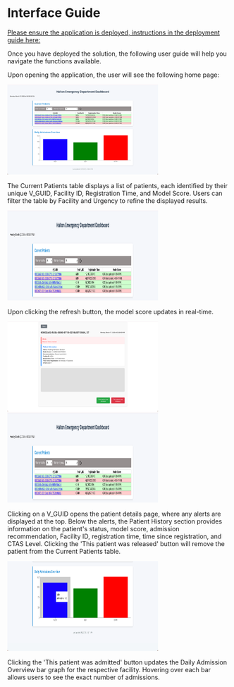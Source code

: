 # Interface Guide

[Please ensure the application is deployed, instructions in the
deployment guide here:](./deploymentGuide.md)

Once you have deployed the solution, the following user guide will help
you navigate the functions available.

Upon opening the application, the user will see the following home
page:

<img src="./images/image8.png" width="342" height="204" />

The Current Patients table displays a list of patients, each identified
by their unique V_GUID, Facility ID, Registration Time, and Model Score.
Users can filter the table by Facility and Urgency to refine the
displayed results.

<img src="./images/image10.png" width="342" height="204" />

Upon clicking the refresh button, the model score updates in real-time.

<img src="./images/image7.png" width="342" height="204" />

<img src="./images/image10.png" width="342" height="204" />

Clicking on a V_GUID opens the patient details page, where any alerts
are displayed at the top. Below the alerts, the Patient History section
provides information on the patient's status, model score, admission
recommendation, Facility ID, registration time, time since registration,
and CTAS Level. Clicking the 'This patient was released' button will
remove the patient from the Current Patients table.

<img src="./images/image9.png" width="342" height="204" />

Clicking the 'This patient was admitted' button updates the Daily
Admission Overview bar graph for the respective facility. Hovering over
each bar allows users to see the exact number of admissions.

